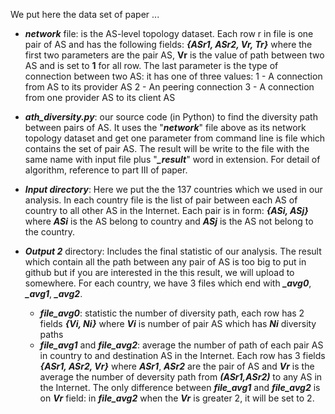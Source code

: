 We put here the data set of paper ...
- **_network_** file: is the AS-level  topology  dataset. Each row r  in file is one pair of AS and has the following fields:  **_{ASr1,  ASr2, Vr, Tr}_** where the first two parameters are the pair AS, **Vr** is the value of path between two AS and is set to **1** for all row. The last parameter is the type of connection between two AS: it has one of three values:
	1 - A connection from AS to its provider AS
	2 - An peering connection
	3 - A connection from one provider AS to its client AS

- **_ath_diversity.py_**: our source code (in Python) to find the diversity path between  pairs of AS. It uses the "**_network_**" file above as its network topology dataset and get one parameter from command line is file which contains the set of pair AS. The result will be write to the file with the same name with input file plus "**_\_result_**" word in extension.   For detail of algorithm, reference to part III of paper.

 - **_Input directory_**:  Here we put the the 137 countries which we used in our analysis. In each country file is the list of pair between each AS of country to all other AS in the Internet.  Each pair is in form: **_{ASi, ASj}_** where **_ASi_** is the AS belong to country and **_ASj_** is the AS not belong to the country.

 - **_Output 2_** directory: Includes the final statistic of our analysis. The result which contain all the path between any pair of AS is too big to put in github but if you are interested in the this result, we will upload to somewhere. For each country, we have 3 files which end with **_\_avg0_**, **_\_avg1_**, **_\_avg2_**.
    *    **_file\_avg0_**: statistic the number of diversity path, each row has 2 fields **_{Vi, Ni}_** where **_Vi_** is number of pair AS which has **_Ni_** diversity paths
    *  **_file\_avg1_** and **_file\_avg2_**: average the number of path of each pair AS in country to and destination AS in the Internet. Each row has 3 fields **_{ASr1, ASr2, Vr}_** where **_ASr1_**, **_ASr2_** are the pair of AS and **_Vr_** is the average the number of deversity path from **_(ASr1,ASr2)_** to any AS in the Internet.  The only difference between **_file\_avg1_** and **_file\_avg2_** is on **_Vr_** field: in **_file\_avg2_** when the **_Vr_** is greater 2, it will be set to 2.
